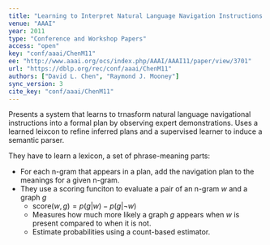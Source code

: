 ```yaml
---
title: "Learning to Interpret Natural Language Navigation Instructions from Observations."
venue: "AAAI"
year: 2011
type: "Conference and Workshop Papers"
access: "open"
key: "conf/aaai/ChenM11"
ee: "http://www.aaai.org/ocs/index.php/AAAI/AAAI11/paper/view/3701"
url: "https://dblp.org/rec/conf/aaai/ChenM11"
authors: ["David L. Chen", "Raymond J. Mooney"]
sync_version: 3
cite_key: "conf/aaai/ChenM11"
---
```


Presents a system that learns to trnasform natural language navigational instructions into a formal plan by observing expert demonstrations. Uses a learned leixcon to refine inferred plans and a supervised learner to induce a semantic parser.

They have to learn a lexicon, a set of phrase-meaning parts:

 - For each n-gram that appears in a plan, add the navigation plan to the meanings for a given n-gram.
 - They use a scoring funciton to evaluate a pair of an n-gram $w$ and a graph $g$
	 - $\text{score}(w, g) = p(g|w) - p(g|\lnot w)$
	 - Measures how much more likely a graph $g$ appears when $w$ is present compared to when it is not.
	 - Estimate probabilities using a count-based estimator.